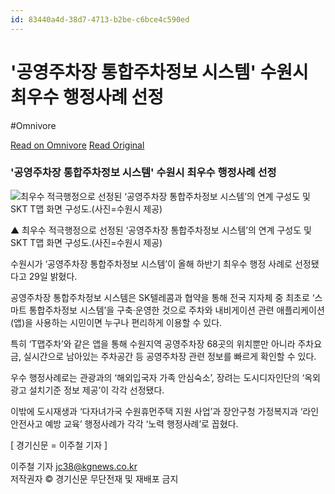 ```yaml
---
id: 83440a4d-38d7-4713-b2be-c6bce4c590ed
---
```


# '공영주차장 통합주차정보 시스템' 수원시 최우수 행정사례 선정
#Omnivore
 
[Read on Omnivore](https://omnivore.app/me/https-www-kgnews-co-kr-mobile-article-html-no-610168-19352ab5030)
[Read Original](https://www.kgnews.co.kr/mobile/article.html?no=610168)
 
### '공영주차장 통합주차정보 시스템' 수원시 최우수 행정사례 선정

![최우수 적극행정으로 선정된 ‘공영주차장 통합주차정보 시스템’의 연계 구성도 및 SKT T맵 화면 구성도.(사진=수원시 제공)](https://proxy-prod.omnivore-image-cache.app/0x0,s1C96dtGk1j0-y3DodwBomdSI4pEQA2RIwDwKgJvA2N8/https://www.kgnews.co.kr/data/photos/20201044/art_1603947890014_57111d.png)

▲ 최우수 적극행정으로 선정된 ‘공영주차장 통합주차정보 시스템’의 연계 구성도 및 SKT T맵 화면 구성도.(사진=수원시 제공)

수원시가 ‘공영주차장 통합주차정보 시스템’이 올해 하반기 최우수 행정 사례로 선정됐다고 29일 밝혔다.

공영주차장 통합주차정보 시스템은 SK텔레콤과 협약을 통해 전국 지자체 중 최초로 ‘스마트 통합주차정보 시스템’을 구축·운영한 것으로 주차와 내비게이션 관련 애플리케이션(앱)을 사용하는 시민이면 누구나 편리하게 이용할 수 있다.

특히 ‘T맵주차’와 같은 앱을 통해 수원지역 공영주차장 68곳의 위치뿐만 아니라 주차요금, 실시간으로 남아있는 주차공간 등 공영주차장 관련 정보를 빠르게 확인할 수 있다.

우수 행정사례로는 관광과의 ‘해외입국자 가족 안심숙소’, 장려는 도시디자인단의 ‘옥외광고 설치기준 정보 제공’이 각각 선정됐다.

이밖에 도시재생과 ‘다자녀가국 수원휴먼주택 지원 사업’과 장안구청 가정복지과 ‘라인 안전사고 예방 교육’ 행정사례가 각각 ‘노력 행정사례’로 꼽혔다.

\[ 경기신문 = 이주철 기자 \]

 이주철 기자 [jc38@kgnews.co.kr](mailto:jc38@kgnews.co.kr)  
 저작권자 © 경기신문 무단전재 및 재배포 금지